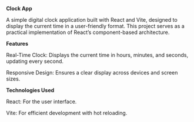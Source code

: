 **Clock App**

A simple digital clock application built with React and Vite, designed to display the current time in a user-friendly format. This project serves as a practical implementation of React’s component-based architecture.

**Features**

Real-Time Clock: Displays the current time in hours, minutes, and seconds, updating every second.

Responsive Design: Ensures a clear display across devices and screen sizes.

**Technologies Used**

React: For the user interface.

Vite: For efficient development with hot reloading.
